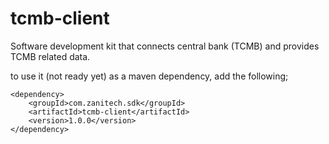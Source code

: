 # tcmb-client
Software development kit that connects central bank (TCMB) and provides TCMB related data. 

to use it (not ready yet) as a maven dependency, add the following;

```
<dependency>
    <groupId>com.zanitech.sdk</groupId>
    <artifactId>tcmb-client</artifactId>
    <version>1.0.0</version>
</dependency>
```
